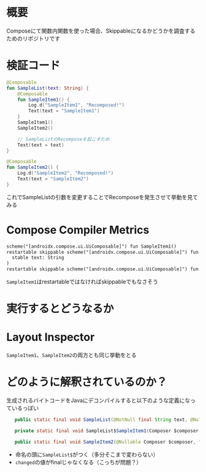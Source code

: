 # 概要

Composeにて関数内関数を使った場合、Skippableになるかどうかを調査するためのリポジトリです

# 検証コード

```kotlin
@Composable
fun SampleList(text: String) {
    @Composable
    fun SampleItem1() {
        Log.d("SampleItem1", "Recomposed!")
        Text(text = "SampleItem1")
    }
    SampleItem1()
    SampleItem2()

    // SampleListのRecomposeを起こすため
    Text(text = text)
}

@Composable
fun SampleItem2() {
    Log.d("SampleItem2", "Recomposed!")
    Text(text = "SampleItem2")
}
```

これでSampleListの引数を変更することでRecomposeを発生させて挙動を見てみる

# Compose Compiler Metrics

```txt
scheme("[androidx.compose.ui.UiComposable]") fun SampleItem1()
restartable skippable scheme("[androidx.compose.ui.UiComposable]") fun SampleList(
  stable text: String
)
restartable skippable scheme("[androidx.compose.ui.UiComposable]") fun SampleItem2()

```

`SampleItem1`はrestartableではなければskippableでもなさそう

# 実行するとどうなるか

# Layout Inspector

`SampleItem1`、`SampleItem2`の両方とも同じ挙動をとる

# どのように解釈されているのか？

生成されるバイトコードをJavaにデコンパイルすると以下のような定義になっているっぽい

```java
   public static final void SampleList(@NotNull final String text, @Nullable Composer $composer, final int $changed)

   private static final void SampleList$SampleItem1(Composer $composer, int $changed)

   public static final void SampleItem2(@Nullable Composer $composer, final int $changed)
```

- 命名の頭に`SampleList$`がつく（多分そこまで変わらない）
- `changed`の値がfinalじゃなくなる（こっちが問題？）
